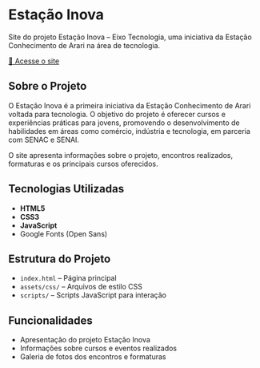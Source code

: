 # Estação Inova

Site do projeto Estação Inova – Eixo Tecnologia, uma iniciativa da Estação Conhecimento de Arari na área de tecnologia.

[🔗 Acesse o site](https://emnuelht.github.io/estacao_inova.io/)

## Sobre o Projeto

O Estação Inova é a primeira iniciativa da Estação Conhecimento de Arari voltada para tecnologia. O objetivo do projeto é oferecer cursos e experiências práticas para jovens, promovendo o desenvolvimento de habilidades em áreas como comércio, indústria e tecnologia, em parceria com SENAC e SENAI.

O site apresenta informações sobre o projeto, encontros realizados, formaturas e os principais cursos oferecidos.

## Tecnologias Utilizadas

- **HTML5**
- **CSS3**
- **JavaScript**
- Google Fonts (Open Sans)

## Estrutura do Projeto

- `index.html` – Página principal
- `assets/css/` – Arquivos de estilo CSS
- `scripts/` – Scripts JavaScript para interação

## Funcionalidades

- Apresentação do projeto Estação Inova
- Informações sobre cursos e eventos realizados
- Galeria de fotos dos encontros e formaturas
